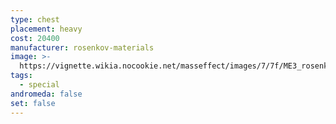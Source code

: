 ```yaml
---
type: chest
placement: heavy
cost: 20400
manufacturer: rosenkov-materials
image: >-
  https://vignette.wikia.nocookie.net/masseffect/images/7/7f/ME3_rosenkov_materials_chest.png/revision/latest/scale-to-width-down/100?cb=20120310234640
tags:
  - special
andromeda: false
set: false
---
```

